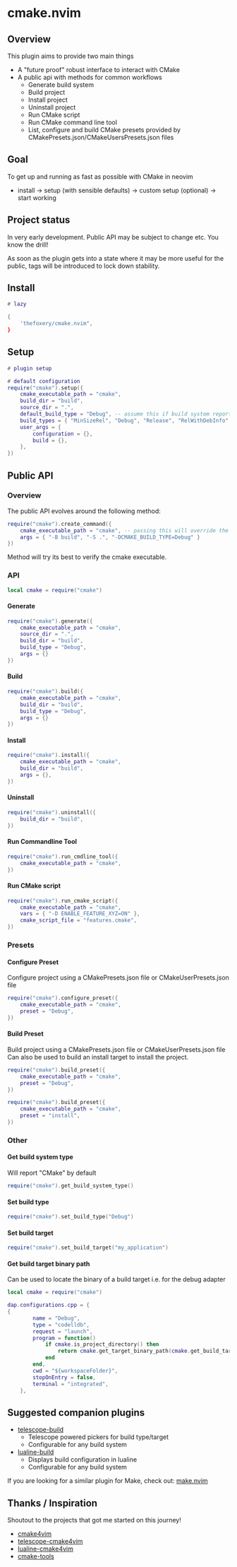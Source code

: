
# cmake.nvim

## Overview

This plugin aims to provide two main things
- A "future proof" robust interface to interact with CMake
- A public api with methods for common workflows
    - Generate build system
    - Build project
    - Install project
    - Uninstall project
    - Run CMake script
    - Run CMake command line tool
    - List, configure and build CMake presets provided by CMakePresets.json/CMakeUsersPresets.json files

## Goal

To get up and running as fast as possible with CMake in neovim
- install -> setup (with sensible defaults) -> custom setup (optional) -> start working

## Project status

In very early development. Public API may be subject to change etc. You know the drill!

As soon as the plugin gets into a state where it may be more useful for the public, tags will
be introduced to lock down stability.

## Install

```lua
# lazy

{
    'thefoxery/cmake.nvim",
}
```

## Setup

```lua
# plugin setup

# default configuration
require("cmake").setup({
    cmake_executable_path = "cmake",
    build_dir = "build",
    source_dir = ".",
    default_build_type = "Debug", -- assume this if build system reports ""
    build_types = { "MinSizeRel", "Debug", "Release", "RelWithDebInfo" }
    user_args = {
        configuration = {},
        build = {},
    },
})
```

## Public API

### Overview

The public API evolves around the following method:

```lua
require("cmake").create_command({
    cmake_executable_path = "cmake", -- passing this will override the default setting from setup()
    args = { "-B build", "-S .", "-DCMAKE_BUILD_TYPE=Debug" }
})
```

Method will try its best to verify the cmake executable.

### API

```lua
local cmake = require("cmake")
```

#### Generate

```lua
require("cmake").generate({
    cmake_executable_path = "cmake",
    source_dir = ".",
    build_dir = "build",
    build_type = "Debug",
    args = {}
})
```

#### Build

```lua
require("cmake").build({
    cmake_executable_path = "cmake",
    build_dir = "build",
    build_type = "Debug",
    args = {}
})
```

#### Install

```lua
require("cmake").install({
    cmake_executable_path = "cmake",
    build_dir = "build",
    args = {},
})
```

#### Uninstall

```lua
require("cmake").uninstall({
    build_dir = "build",
})
```

#### Run Commandline Tool

```lua
require("cmake").run_cmdline_tool({
    cmake_executable_path = "cmake",
})
```

#### Run CMake script

```lua
require("cmake").run_cmake_script({
    cmake_executable_path = "cmake",
    vars = { "-D ENABLE_FEATURE_XYZ=ON" },
    cmake_script_file = "features.cmake",
})
```

### Presets

#### Configure Preset

Configure project using a CMakePresets.json file or CMakeUserPresets.json file

```lua
require("cmake").configure_preset({
    cmake_executable_path = "cmake",
    preset = "Debug",
})
```

#### Build Preset

Build project using a CMakePresets.json file or CMakeUserPresets.json file
Can also be used to build an install target to install the project.

```lua
require("cmake").build_preset({
    cmake_executable_path = "cmake",
    preset = "Debug",
})

require("cmake").build_preset({
    cmake_executable_path = "cmake",
    preset = "install",
})
```

### Other

#### Get build system type

Will report "CMake" by default

```lua
require("cmake").get_build_system_type()
```

#### Set build type

```lua
require("cmake").set_build_type("Debug")
```

#### Set build target

```lua
require("cmake").set_build_target("my_application")
```

#### Get build target binary path

Can be used to locate the binary of a build target i.e. for the debug adapter

```lua
local cmake = require("cmake")

dap.configurations.cpp = {
{
        name = "Debug",
        type = "codelldb",
        request = "launch",
        program = function()
            if cmake.is_project_directory() then
                return cmake.get_target_binary_path(cmake.get_build_target())
            end
        end,
        cwd = "${workspaceFolder}",
        stopOnEntry = false,
        terminal = "integrated",
    },
```

## Suggested companion plugins

- [telescope-build](https://github.com/thefoxery/telescope-build.nvim)
    - Telescope powered pickers for build type/target
    - Configurable for any build system
- [lualine-build](https://github.com/thefoxery/lualine-build.nvim)
    - Displays build configuration in lualine
    - Configurable for any build system

If you are looking for a similar plugin for Make, check out: [make.nvim](https://github.com/thefoxery/make.nvim)

## Thanks / Inspiration

Shoutout to the projects that got me started on this journey!

- [cmake4vim](https://github.com/ilyachur/cmake4vim)
- [telescope-cmake4vim](https://github.com/SantinoKeupp/telescope-cmake4vim.nvim)
- [lualine-cmake4vim](https://github.com/SantinoKeupp/lualine-cmake4vim.nvim)
- [cmake-tools](https://github.com/Civitasv/cmake-tools.nvim)

